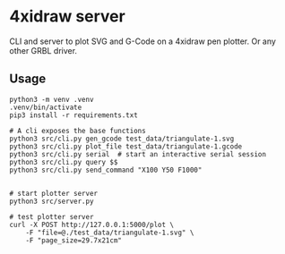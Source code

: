 # 4xidraw server

CLI and server to plot SVG and G-Code on a 4xidraw pen plotter. Or any other GRBL driver.

## Usage

```
python3 -m venv .venv
.venv/bin/activate
pip3 install -r requirements.txt

# A cli exposes the base functions
python3 src/cli.py gen_gcode test_data/triangulate-1.svg
python3 src/cli.py plot_file test_data/triangulate-1.gcode
python3 src/cli.py serial  # start an interactive serial session
python3 src/cli.py query $$
python3 src/cli.py send_command "X100 Y50 F1000"


# start plotter server
python3 src/server.py

# test plotter server
curl -X POST http://127.0.0.1:5000/plot \
    -F "file=@./test_data/triangulate-1.svg" \
    -F "page_size=29.7x21cm"
```
